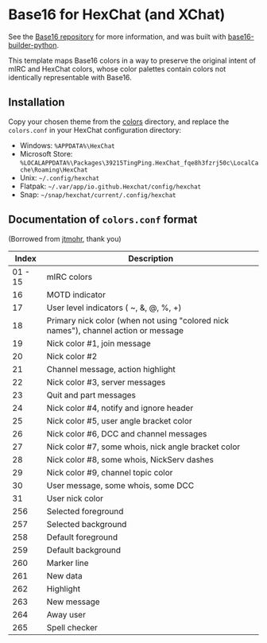 # Base16 for HexChat (and XChat)

See the [Base16 repository](https://github.com/base16-project/base16) for more information, and was built with [base16-builder-python](https://github.com/InspectorMustache/base16-builder-python).

This template maps Base16 colors in a way to preserve the original intent of mIRC and HexChat colors, whose color palettes contain colors not identically representable with Base16.

## Installation

Copy your chosen theme from the [colors](colors) directory, and replace the `colors.conf` in your HexChat configuration directory:

*    Windows: `%APPDATA%\HexChat`
*    Microsoft Store: `%LOCALAPPDATA%\Packages\39215TingPing.HexChat_fqe8h3fzrj50c\LocalCache\Roaming\HexChat`
*    Unix: `~/.config/hexchat`
*    Flatpak: `~/.var/app/io.github.Hexchat/config/hexchat`
*    Snap: `~/snap/hexchat/current/.config/hexchat`

## Documentation of `colors.conf` format

(Borrowed from [jtmohr](https://github.com/jtmohr/xchat-colors-solarized), thank you)

Index   | Description
---     | ---
01 - 15 | mIRC colors
16      | MOTD indicator
17      | User level indicators ( ~, &, @, %, +)
18      | Primary nick color (when not using "colored nick names"), channel action or message
19      | Nick color #1, join message
20      | Nick color #2
21      | Channel message, action highlight
22      | Nick color #3, server messages
23      | Quit and part messages
24      | Nick color #4, notify and ignore header
25      | Nick color #5, user angle bracket color
26      | Nick color #6, DCC and channel messages
27      | Nick color #7, some whois, nick angle bracket color
28      | Nick color #8, some whois, NickServ dashes
29      | Nick color #9, channel topic color
30      | User message, some whois, some DCC
31      | User nick color
256     | Selected foreground
257     | Selected background
258     | Default foreground
259     | Default background
260     | Marker line
261     | New data
262     | Highlight
263     | New message
264     | Away user
265     | Spell checker